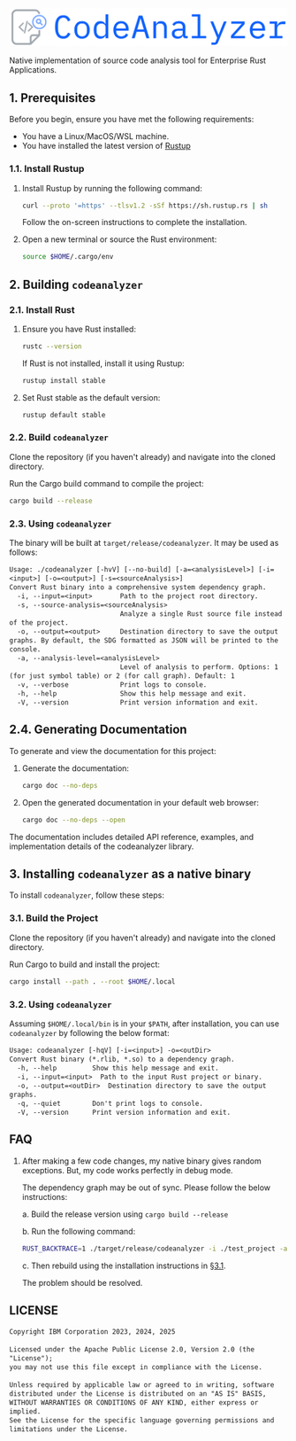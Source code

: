 ![logo](./docs/assets/logo.png)

Native implementation of source code analysis tool for Enterprise Rust Applications.

## 1. Prerequisites

Before you begin, ensure you have met the following requirements:

- You have a Linux/MacOS/WSL machine.
- You have installed the latest version of [Rustup](https://rustup.rs/)

### 1.1. Install Rustup

1. Install Rustup by running the following command:

   ```bash
   curl --proto '=https' --tlsv1.2 -sSf https://sh.rustup.rs | sh
   ```

   Follow the on-screen instructions to complete the installation.

2. Open a new terminal or source the Rust environment:

   ```bash
   source $HOME/.cargo/env
   ```

## 2. Building `codeanalyzer`

### 2.1. Install Rust

1. Ensure you have Rust installed:

   ```bash
   rustc --version
   ```

   If Rust is not installed, install it using Rustup:

   ```bash
   rustup install stable
   ```

2. Set Rust stable as the default version:

   ```bash
   rustup default stable
   ```

### 2.2. Build `codeanalyzer`

Clone the repository (if you haven't already) and navigate into the cloned directory.

Run the Cargo build command to compile the project:

```bash
cargo build --release
```

### 2.3. Using `codeanalyzer`

The binary will be built at `target/release/codeanalyzer`. It may be used as follows:

```help
Usage: ./codeanalyzer [-hvV] [--no-build] [-a=<analysisLevel>] [-i=<input>] [-o=<output>] [-s=<sourceAnalysis>]
Convert Rust binary into a comprehensive system dependency graph.
  -i, --input=<input>       Path to the project root directory.
  -s, --source-analysis=<sourceAnalysis>
                            Analyze a single Rust source file instead of the project.
  -o, --output=<output>     Destination directory to save the output graphs. By default, the SDG formatted as JSON will be printed to the console.
  -a, --analysis-level=<analysisLevel>
                            Level of analysis to perform. Options: 1 (for just symbol table) or 2 (for call graph). Default: 1
  -v, --verbose             Print logs to console.
  -h, --help                Show this help message and exit.
  -V, --version             Print version information and exit.
```

## 2.4. Generating Documentation

To generate and view the documentation for this project:

1. Generate the documentation:

   ```bash
   cargo doc --no-deps
   ```

2. Open the generated documentation in your default web browser:

   ```bash
   cargo doc --no-deps --open
   ```

The documentation includes detailed API reference, examples, and implementation details of the codeanalyzer library.

## 3. Installing `codeanalyzer` as a native binary

To install `codeanalyzer`, follow these steps:

### 3.1. Build the Project

Clone the repository (if you haven't already) and navigate into the cloned directory.

Run Cargo to build and install the project:

```bash
cargo install --path . --root $HOME/.local
```

### 3.2. Using `codeanalyzer`

Assuming `$HOME/.local/bin` is in your `$PATH`, after installation, you can use `codeanalyzer` by following the below format:

```help
Usage: codeanalyzer [-hqV] [-i=<input>] -o=<outDir>
Convert Rust binary (*.rlib, *.so) to a dependency graph.
  -h, --help         Show this help message and exit.
  -i, --input=<input>  Path to the input Rust project or binary.
  -o, --output=<outDir>  Destination directory to save the output graphs.
  -q, --quiet        Don't print logs to console.
  -V, --version      Print version information and exit.
```

## FAQ

1. After making a few code changes, my native binary gives random exceptions. But, my code works perfectly in debug mode.

   The dependency graph may be out of sync. Please follow the below instructions:

   a. Build the release version using `cargo build --release`

   b. Run the following command:

   ```sh
   RUST_BACKTRACE=1 ./target/release/codeanalyzer -i ./test_project -a 2 -v
   ```

   c. Then rebuild using the installation instructions in [§3.1](./README.md#31-build-the-project).

   The problem should be resolved.

## LICENSE

```LICENSE
Copyright IBM Corporation 2023, 2024, 2025

Licensed under the Apache Public License 2.0, Version 2.0 (the "License");
you may not use this file except in compliance with the License.

Unless required by applicable law or agreed to in writing, software
distributed under the License is distributed on an "AS IS" BASIS,
WITHOUT WARRANTIES OR CONDITIONS OF ANY KIND, either express or implied.
See the License for the specific language governing permissions and
limitations under the License.
```
